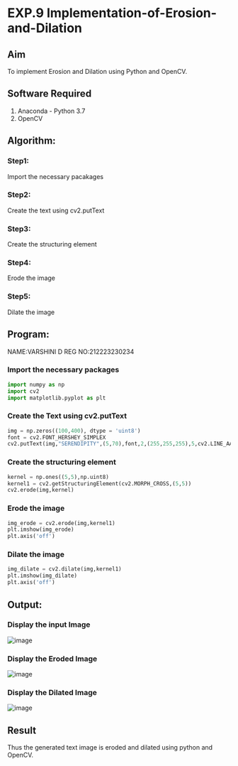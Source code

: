 # EXP.9 Implementation-of-Erosion-and-Dilation
## Aim
To implement Erosion and Dilation using Python and OpenCV.
## Software Required
1. Anaconda - Python 3.7
2. OpenCV
## Algorithm:
### Step1:
Import the necessary pacakages

### Step2:
Create the text using cv2.putText

### Step3:
Create the structuring element

### Step4:
Erode the image

### Step5:
Dilate  the image

 
## Program:
NAME:VARSHINI D
REG NO:212223230234

###  Import the necessary packages
```py
import numpy as np
import cv2
import matplotlib.pyplot as plt
```
### Create the Text using cv2.putText
```py
img = np.zeros((100,400), dtype = 'uint8')
font = cv2.FONT_HERSHEY_SIMPLEX
cv2.putText(img,"SERENDIPITY",(5,70),font,2,(255,255,255),5,cv2.LINE_AA)
```
###  Create the structuring element
```py
kernel = np.ones((5,5),np.uint8)
kernel1 = cv2.getStructuringElement(cv2.MORPH_CROSS,(5,5))
cv2.erode(img,kernel)
```
### Erode the image
```py
img_erode = cv2.erode(img,kernel1)
plt.imshow(img_erode)
plt.axis('off')

```
### Dilate the image
```py
img_dilate = cv2.dilate(img,kernel1)
plt.imshow(img_dilate)
plt.axis('off')
```
## Output:

### Display the input Image
![image](https://github.com/kanishka2305/erosion--dilation/assets/113497357/1df6e6a7-ac1e-41a1-9d43-b0d5ff2f6068)


### Display the Eroded Image
![image](https://github.com/kanishka2305/erosion--dilation/assets/113497357/13009d6b-57fe-4da0-8f04-738a65c0e611)


### Display the Dilated Image
![image](https://github.com/kanishka2305/erosion--dilation/assets/113497357/a0404c10-8e1b-49a1-a251-2a87626ecd00)


## Result
Thus the generated text image is eroded and dilated using python and OpenCV.
